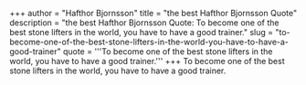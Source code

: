 +++
author = "Hafthor Bjornsson"
title = "the best Hafthor Bjornsson Quote"
description = "the best Hafthor Bjornsson Quote: To become one of the best stone lifters in the world, you have to have a good trainer."
slug = "to-become-one-of-the-best-stone-lifters-in-the-world-you-have-to-have-a-good-trainer"
quote = '''To become one of the best stone lifters in the world, you have to have a good trainer.'''
+++
To become one of the best stone lifters in the world, you have to have a good trainer.
